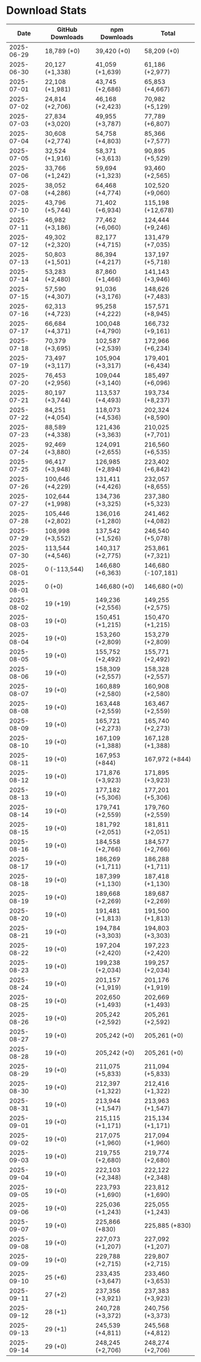 # Download Stats

| Date       | GitHub Downloads | npm Downloads    | Total              |
| ---------- | ---------------- | ---------------- | ------------------ |
| 2025-06-29 | 18,789 (+0)      | 39,420 (+0)      | 58,209 (+0)        |
| 2025-06-30 | 20,127 (+1,338)  | 41,059 (+1,639)  | 61,186 (+2,977)    |
| 2025-07-01 | 22,108 (+1,981)  | 43,745 (+2,686)  | 65,853 (+4,667)    |
| 2025-07-02 | 24,814 (+2,706)  | 46,168 (+2,423)  | 70,982 (+5,129)    |
| 2025-07-03 | 27,834 (+3,020)  | 49,955 (+3,787)  | 77,789 (+6,807)    |
| 2025-07-04 | 30,608 (+2,774)  | 54,758 (+4,803)  | 85,366 (+7,577)    |
| 2025-07-05 | 32,524 (+1,916)  | 58,371 (+3,613)  | 90,895 (+5,529)    |
| 2025-07-06 | 33,766 (+1,242)  | 59,694 (+1,323)  | 93,460 (+2,565)    |
| 2025-07-08 | 38,052 (+4,286)  | 64,468 (+4,774)  | 102,520 (+9,060)   |
| 2025-07-10 | 43,796 (+5,744)  | 71,402 (+6,934)  | 115,198 (+12,678)  |
| 2025-07-11 | 46,982 (+3,186)  | 77,462 (+6,060)  | 124,444 (+9,246)   |
| 2025-07-12 | 49,302 (+2,320)  | 82,177 (+4,715)  | 131,479 (+7,035)   |
| 2025-07-13 | 50,803 (+1,501)  | 86,394 (+4,217)  | 137,197 (+5,718)   |
| 2025-07-14 | 53,283 (+2,480)  | 87,860 (+1,466)  | 141,143 (+3,946)   |
| 2025-07-15 | 57,590 (+4,307)  | 91,036 (+3,176)  | 148,626 (+7,483)   |
| 2025-07-16 | 62,313 (+4,723)  | 95,258 (+4,222)  | 157,571 (+8,945)   |
| 2025-07-17 | 66,684 (+4,371)  | 100,048 (+4,790) | 166,732 (+9,161)   |
| 2025-07-18 | 70,379 (+3,695)  | 102,587 (+2,539) | 172,966 (+6,234)   |
| 2025-07-19 | 73,497 (+3,117)  | 105,904 (+3,317) | 179,401 (+6,434)   |
| 2025-07-20 | 76,453 (+2,956)  | 109,044 (+3,140) | 185,497 (+6,096)   |
| 2025-07-21 | 80,197 (+3,744)  | 113,537 (+4,493) | 193,734 (+8,237)   |
| 2025-07-22 | 84,251 (+4,054)  | 118,073 (+4,536) | 202,324 (+8,590)   |
| 2025-07-23 | 88,589 (+4,338)  | 121,436 (+3,363) | 210,025 (+7,701)   |
| 2025-07-24 | 92,469 (+3,880)  | 124,091 (+2,655) | 216,560 (+6,535)   |
| 2025-07-25 | 96,417 (+3,948)  | 126,985 (+2,894) | 223,402 (+6,842)   |
| 2025-07-26 | 100,646 (+4,229) | 131,411 (+4,426) | 232,057 (+8,655)   |
| 2025-07-27 | 102,644 (+1,998) | 134,736 (+3,325) | 237,380 (+5,323)   |
| 2025-07-28 | 105,446 (+2,802) | 136,016 (+1,280) | 241,462 (+4,082)   |
| 2025-07-29 | 108,998 (+3,552) | 137,542 (+1,526) | 246,540 (+5,078)   |
| 2025-07-30 | 113,544 (+4,546) | 140,317 (+2,775) | 253,861 (+7,321)   |
| 2025-08-01 | 0 (-113,544)     | 146,680 (+6,363) | 146,680 (-107,181) |
| 2025-08-01 | 0 (+0)           | 146,680 (+0)     | 146,680 (+0)       |
| 2025-08-02 | 19 (+19)         | 149,236 (+2,556) | 149,255 (+2,575)   |
| 2025-08-03 | 19 (+0)          | 150,451 (+1,215) | 150,470 (+1,215)   |
| 2025-08-04 | 19 (+0)          | 153,260 (+2,809) | 153,279 (+2,809)   |
| 2025-08-05 | 19 (+0)          | 155,752 (+2,492) | 155,771 (+2,492)   |
| 2025-08-06 | 19 (+0)          | 158,309 (+2,557) | 158,328 (+2,557)   |
| 2025-08-07 | 19 (+0)          | 160,889 (+2,580) | 160,908 (+2,580)   |
| 2025-08-08 | 19 (+0)          | 163,448 (+2,559) | 163,467 (+2,559)   |
| 2025-08-09 | 19 (+0)          | 165,721 (+2,273) | 165,740 (+2,273)   |
| 2025-08-10 | 19 (+0)          | 167,109 (+1,388) | 167,128 (+1,388)   |
| 2025-08-11 | 19 (+0)          | 167,953 (+844)   | 167,972 (+844)     |
| 2025-08-12 | 19 (+0)          | 171,876 (+3,923) | 171,895 (+3,923)   |
| 2025-08-13 | 19 (+0)          | 177,182 (+5,306) | 177,201 (+5,306)   |
| 2025-08-14 | 19 (+0)          | 179,741 (+2,559) | 179,760 (+2,559)   |
| 2025-08-15 | 19 (+0)          | 181,792 (+2,051) | 181,811 (+2,051)   |
| 2025-08-16 | 19 (+0)          | 184,558 (+2,766) | 184,577 (+2,766)   |
| 2025-08-17 | 19 (+0)          | 186,269 (+1,711) | 186,288 (+1,711)   |
| 2025-08-18 | 19 (+0)          | 187,399 (+1,130) | 187,418 (+1,130)   |
| 2025-08-19 | 19 (+0)          | 189,668 (+2,269) | 189,687 (+2,269)   |
| 2025-08-20 | 19 (+0)          | 191,481 (+1,813) | 191,500 (+1,813)   |
| 2025-08-21 | 19 (+0)          | 194,784 (+3,303) | 194,803 (+3,303)   |
| 2025-08-22 | 19 (+0)          | 197,204 (+2,420) | 197,223 (+2,420)   |
| 2025-08-23 | 19 (+0)          | 199,238 (+2,034) | 199,257 (+2,034)   |
| 2025-08-24 | 19 (+0)          | 201,157 (+1,919) | 201,176 (+1,919)   |
| 2025-08-25 | 19 (+0)          | 202,650 (+1,493) | 202,669 (+1,493)   |
| 2025-08-26 | 19 (+0)          | 205,242 (+2,592) | 205,261 (+2,592)   |
| 2025-08-27 | 19 (+0)          | 205,242 (+0)     | 205,261 (+0)       |
| 2025-08-28 | 19 (+0)          | 205,242 (+0)     | 205,261 (+0)       |
| 2025-08-29 | 19 (+0)          | 211,075 (+5,833) | 211,094 (+5,833)   |
| 2025-08-30 | 19 (+0)          | 212,397 (+1,322) | 212,416 (+1,322)   |
| 2025-08-31 | 19 (+0)          | 213,944 (+1,547) | 213,963 (+1,547)   |
| 2025-09-01 | 19 (+0)          | 215,115 (+1,171) | 215,134 (+1,171)   |
| 2025-09-02 | 19 (+0)          | 217,075 (+1,960) | 217,094 (+1,960)   |
| 2025-09-03 | 19 (+0)          | 219,755 (+2,680) | 219,774 (+2,680)   |
| 2025-09-04 | 19 (+0)          | 222,103 (+2,348) | 222,122 (+2,348)   |
| 2025-09-05 | 19 (+0)          | 223,793 (+1,690) | 223,812 (+1,690)   |
| 2025-09-06 | 19 (+0)          | 225,036 (+1,243) | 225,055 (+1,243)   |
| 2025-09-07 | 19 (+0)          | 225,866 (+830)   | 225,885 (+830)     |
| 2025-09-08 | 19 (+0)          | 227,073 (+1,207) | 227,092 (+1,207)   |
| 2025-09-09 | 19 (+0)          | 229,788 (+2,715) | 229,807 (+2,715)   |
| 2025-09-10 | 25 (+6)          | 233,435 (+3,647) | 233,460 (+3,653)   |
| 2025-09-11 | 27 (+2)          | 237,356 (+3,921) | 237,383 (+3,923)   |
| 2025-09-12 | 28 (+1)          | 240,728 (+3,372) | 240,756 (+3,373)   |
| 2025-09-13 | 29 (+1)          | 245,539 (+4,811) | 245,568 (+4,812)   |
| 2025-09-14 | 29 (+0)          | 248,245 (+2,706) | 248,274 (+2,706)   |
